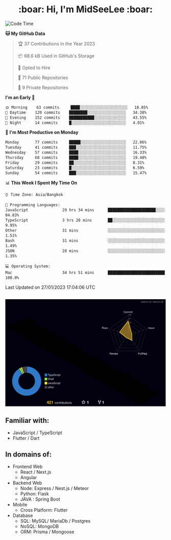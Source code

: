 <h1 align="center"> :boar: Hi, I'm MidSeeLee :boar:</h1>
 
<!--START_SECTION:waka-->
![Code Time](http://img.shields.io/badge/Code%20Time-184%20hrs%2029%20mins-blue)

**🐱 My GitHub Data** 

> 🏆 37 Contributions in the Year 2023
 > 
> 📦 68.6 kB Used in GitHub's Storage 
 > 
> 💼 Opted to Hire
 > 
> 📜 71 Public Repositories 
 > 
> 🔑 9 Private Repositories  
 > 
**I'm an Early 🐤** 

```text
🌞 Morning    63 commits     ████░░░░░░░░░░░░░░░░░░░░░   18.05% 
🌆 Daytime    120 commits    ████████░░░░░░░░░░░░░░░░░   34.38% 
🌃 Evening    152 commits    ███████████░░░░░░░░░░░░░░   43.55% 
🌙 Night      14 commits     █░░░░░░░░░░░░░░░░░░░░░░░░   4.01%

```
📅 **I'm Most Productive on Monday** 

```text
Monday       77 commits     █████░░░░░░░░░░░░░░░░░░░░   22.06% 
Tuesday      41 commits     ███░░░░░░░░░░░░░░░░░░░░░░   11.75% 
Wednesday    57 commits     ████░░░░░░░░░░░░░░░░░░░░░   16.33% 
Thursday     68 commits     ████░░░░░░░░░░░░░░░░░░░░░   19.48% 
Friday       29 commits     ██░░░░░░░░░░░░░░░░░░░░░░░   8.31% 
Saturday     23 commits     █░░░░░░░░░░░░░░░░░░░░░░░░   6.59% 
Sunday       54 commits     ███░░░░░░░░░░░░░░░░░░░░░░   15.47%

```


📊 **This Week I Spent My Time On** 

```text
⌚︎ Time Zone: Asia/Bangkok

💬 Programming Languages: 
JavaScript               29 hrs 34 mins      █████████████████████░░░░   84.83% 
TypeScript               3 hrs 28 mins       ██░░░░░░░░░░░░░░░░░░░░░░░   9.95% 
Other                    31 mins             ░░░░░░░░░░░░░░░░░░░░░░░░░   1.51% 
Bash                     31 mins             ░░░░░░░░░░░░░░░░░░░░░░░░░   1.49% 
JSON                     28 mins             ░░░░░░░░░░░░░░░░░░░░░░░░░   1.35%

💻 Operating System: 
Mac                      34 hrs 51 mins      █████████████████████████   100.0%

```


 Last Updated on 27/01/2023 17:04:06 UTC
<!--END_SECTION:waka-->

##

![](./profile-3d-contrib/profile-night-rainbow.svg)

## Familiar with:
- JavaScript / TypeScript
- Flutter / Dart

## In domains of:
- Frontend Web
  - React / Next.js
  - Angular
- Backend Web
  - Node: Express / Nest.js / Meteor
  - Python: Flask
  - JAVA : Spring Boot
- Mobile
  - Cross Platform: Flutter
- Database
  - SQL: MySQL/ MariaDb / Postgres
  - NoSQL: MongoDB
  - ORM: Prisma / Mongoose
